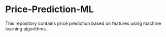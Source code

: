# Price-Prediction-ML

This repository contains price prediction based on features using machine learning algorithms.
